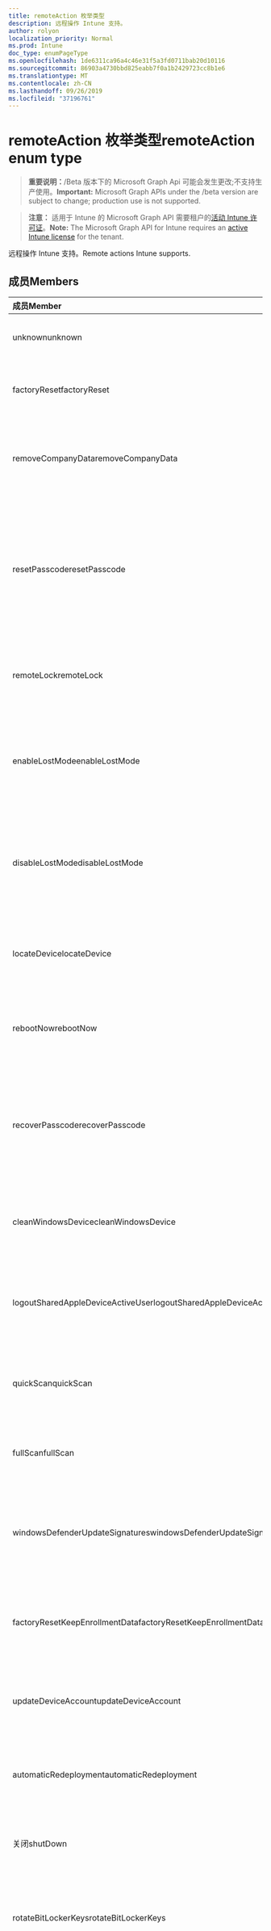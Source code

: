 ```yaml
---
title: remoteAction 枚举类型
description: 远程操作 Intune 支持。
author: rolyon
localization_priority: Normal
ms.prod: Intune
doc_type: enumPageType
ms.openlocfilehash: 1de6311ca96a4c46e31f5a3fd0711bab20d10116
ms.sourcegitcommit: 86903a4730bbd825eabb7f0a1b2429723cc8b1e6
ms.translationtype: MT
ms.contentlocale: zh-CN
ms.lasthandoff: 09/26/2019
ms.locfileid: "37196761"
---
```

# <a name="remoteaction-enum-type"></a><span data-ttu-id="c14da-103">remoteAction 枚举类型</span><span class="sxs-lookup"><span data-stu-id="c14da-103">remoteAction enum type</span></span>

> <span data-ttu-id="c14da-104">**重要说明：**/Beta 版本下的 Microsoft Graph Api 可能会发生更改;不支持生产使用。</span><span class="sxs-lookup"><span data-stu-id="c14da-104">**Important:** Microsoft Graph APIs under the /beta version are subject to change; production use is not supported.</span></span>

> <span data-ttu-id="c14da-105">**注意：** 适用于 Intune 的 Microsoft Graph API 需要租户的[活动 Intune 许可证](https://go.microsoft.com/fwlink/?linkid=839381)。</span><span class="sxs-lookup"><span data-stu-id="c14da-105">**Note:** The Microsoft Graph API for Intune requires an [active Intune license](https://go.microsoft.com/fwlink/?linkid=839381) for the tenant.</span></span>

<span data-ttu-id="c14da-106">远程操作 Intune 支持。</span><span class="sxs-lookup"><span data-stu-id="c14da-106">Remote actions Intune supports.</span></span>

## <a name="members"></a><span data-ttu-id="c14da-107">成员</span><span class="sxs-lookup"><span data-stu-id="c14da-107">Members</span></span>
|<span data-ttu-id="c14da-108">成员</span><span class="sxs-lookup"><span data-stu-id="c14da-108">Member</span></span>|<span data-ttu-id="c14da-109">值</span><span class="sxs-lookup"><span data-stu-id="c14da-109">Value</span></span>|<span data-ttu-id="c14da-110">说明</span><span class="sxs-lookup"><span data-stu-id="c14da-110">Description</span></span>|
|:---|:---|:---|
|<span data-ttu-id="c14da-111">unknown</span><span class="sxs-lookup"><span data-stu-id="c14da-111">unknown</span></span>|<span data-ttu-id="c14da-112">0</span><span class="sxs-lookup"><span data-stu-id="c14da-112">0</span></span>|<span data-ttu-id="c14da-113">用户启动未知操作。</span><span class="sxs-lookup"><span data-stu-id="c14da-113">User initiates an unknown action.</span></span>|
|<span data-ttu-id="c14da-114">factoryReset</span><span class="sxs-lookup"><span data-stu-id="c14da-114">factoryReset</span></span>|<span data-ttu-id="c14da-115">1</span><span class="sxs-lookup"><span data-stu-id="c14da-115">1</span></span>|<span data-ttu-id="c14da-116">用户启动一个操作以出厂重置设备。</span><span class="sxs-lookup"><span data-stu-id="c14da-116">User initiates an action to factory reset a device.</span></span> |
|<span data-ttu-id="c14da-117">removeCompanyData</span><span class="sxs-lookup"><span data-stu-id="c14da-117">removeCompanyData</span></span>|<span data-ttu-id="c14da-118">双面</span><span class="sxs-lookup"><span data-stu-id="c14da-118">2</span></span>|<span data-ttu-id="c14da-119">用户启动一个操作，以从设备中删除公司数据。</span><span class="sxs-lookup"><span data-stu-id="c14da-119">User initiates an action to remove company data from a device.</span></span> |
|<span data-ttu-id="c14da-120">resetPasscode</span><span class="sxs-lookup"><span data-stu-id="c14da-120">resetPasscode</span></span>|<span data-ttu-id="c14da-121">第三章</span><span class="sxs-lookup"><span data-stu-id="c14da-121">3</span></span>|<span data-ttu-id="c14da-122">用户启动一个操作以删除 iOS 设备的密码，或重置 Android/Windows 设备的密码。</span><span class="sxs-lookup"><span data-stu-id="c14da-122">User initiates an action to remove the passcode of an iOS device, or reset the passcode of Android / Windows device.</span></span> |
|<span data-ttu-id="c14da-123">remoteLock</span><span class="sxs-lookup"><span data-stu-id="c14da-123">remoteLock</span></span>|<span data-ttu-id="c14da-124">4</span><span class="sxs-lookup"><span data-stu-id="c14da-124">4</span></span>|<span data-ttu-id="c14da-125">用户启动一个操作，以远程锁定设备。</span><span class="sxs-lookup"><span data-stu-id="c14da-125">User initiates an action to remote lock a device.</span></span>|
|<span data-ttu-id="c14da-126">enableLostMode</span><span class="sxs-lookup"><span data-stu-id="c14da-126">enableLostMode</span></span>|<span data-ttu-id="c14da-127">5</span><span class="sxs-lookup"><span data-stu-id="c14da-127">5</span></span>|<span data-ttu-id="c14da-128">用户启动一个操作，以在受监督的 iOS 设备上启用丢失模式。</span><span class="sxs-lookup"><span data-stu-id="c14da-128">User initiates an action to enable lost mode on a supervised iOS device.</span></span>|
|<span data-ttu-id="c14da-129">disableLostMode</span><span class="sxs-lookup"><span data-stu-id="c14da-129">disableLostMode</span></span>|<span data-ttu-id="c14da-130">型</span><span class="sxs-lookup"><span data-stu-id="c14da-130">6</span></span>|<span data-ttu-id="c14da-131">用户启动一个操作，以在受监督的 iOS 设备上禁用丢失模式。</span><span class="sxs-lookup"><span data-stu-id="c14da-131">User initiates an action to disable lost mode on a supervised iOS device.</span></span>|
|<span data-ttu-id="c14da-132">locateDevice</span><span class="sxs-lookup"><span data-stu-id="c14da-132">locateDevice</span></span>|<span data-ttu-id="c14da-133">步</span><span class="sxs-lookup"><span data-stu-id="c14da-133">7</span></span>|<span data-ttu-id="c14da-134">用户启动操作以查找受监督的 iOS 设备。</span><span class="sxs-lookup"><span data-stu-id="c14da-134">User initiates an action to locate a supervised iOS device.</span></span>|
|<span data-ttu-id="c14da-135">rebootNow</span><span class="sxs-lookup"><span data-stu-id="c14da-135">rebootNow</span></span>|<span data-ttu-id="c14da-136">utf-8</span><span class="sxs-lookup"><span data-stu-id="c14da-136">8</span></span>|<span data-ttu-id="c14da-137">用户启动操作以重新启动 Windows 设备。</span><span class="sxs-lookup"><span data-stu-id="c14da-137">User initiates an action to reboot a Windows device.</span></span>|
|<span data-ttu-id="c14da-138">recoverPasscode</span><span class="sxs-lookup"><span data-stu-id="c14da-138">recoverPasscode</span></span>|<span data-ttu-id="c14da-139">第</span><span class="sxs-lookup"><span data-stu-id="c14da-139">9</span></span>|<span data-ttu-id="c14da-140">用户启动一个操作以重置用于 windows phone 设备上的 passport 的 pin 以供工作。</span><span class="sxs-lookup"><span data-stu-id="c14da-140">User initiates an action to reset the pin for passport for work on windows phone device.</span></span>|
|<span data-ttu-id="c14da-141">cleanWindowsDevice</span><span class="sxs-lookup"><span data-stu-id="c14da-141">cleanWindowsDevice</span></span>|<span data-ttu-id="c14da-142">10 </span><span class="sxs-lookup"><span data-stu-id="c14da-142">10</span></span>|<span data-ttu-id="c14da-143">用户启动操作以清理 windows 设备。</span><span class="sxs-lookup"><span data-stu-id="c14da-143">User initiates an action to clean up windows device.</span></span>|
|<span data-ttu-id="c14da-144">logoutSharedAppleDeviceActiveUser</span><span class="sxs-lookup"><span data-stu-id="c14da-144">logoutSharedAppleDeviceActiveUser</span></span>|<span data-ttu-id="c14da-145">11x17</span><span class="sxs-lookup"><span data-stu-id="c14da-145">11</span></span>|<span data-ttu-id="c14da-146">用户启动一个操作以注销共享 apple 设备上的当前用户。</span><span class="sxs-lookup"><span data-stu-id="c14da-146">User initiates an action to log out current user on shared apple device.</span></span>|
|<span data-ttu-id="c14da-147">quickScan</span><span class="sxs-lookup"><span data-stu-id="c14da-147">quickScan</span></span>|<span data-ttu-id="c14da-148">12</span><span class="sxs-lookup"><span data-stu-id="c14da-148">12</span></span>|<span data-ttu-id="c14da-149">用户启动操作以在设备上运行快速扫描。</span><span class="sxs-lookup"><span data-stu-id="c14da-149">User initiates an action to run quick scan on device.</span></span>|
|<span data-ttu-id="c14da-150">fullScan</span><span class="sxs-lookup"><span data-stu-id="c14da-150">fullScan</span></span>|<span data-ttu-id="c14da-151">13</span><span class="sxs-lookup"><span data-stu-id="c14da-151">13</span></span>|<span data-ttu-id="c14da-152">用户启动操作以在设备上运行完全扫描。</span><span class="sxs-lookup"><span data-stu-id="c14da-152">User initiates an action to run full scan on device.</span></span>|
|<span data-ttu-id="c14da-153">windowsDefenderUpdateSignatures</span><span class="sxs-lookup"><span data-stu-id="c14da-153">windowsDefenderUpdateSignatures</span></span>|<span data-ttu-id="c14da-154">日</span><span class="sxs-lookup"><span data-stu-id="c14da-154">14</span></span>|<span data-ttu-id="c14da-155">用户启动操作以更新设备上的恶意软件签名。</span><span class="sxs-lookup"><span data-stu-id="c14da-155">User initiates an action to update malware signatures on device.</span></span>|
|<span data-ttu-id="c14da-156">factoryResetKeepEnrollmentData</span><span class="sxs-lookup"><span data-stu-id="c14da-156">factoryResetKeepEnrollmentData</span></span>|<span data-ttu-id="c14da-157">个</span><span class="sxs-lookup"><span data-stu-id="c14da-157">15</span></span>|<span data-ttu-id="c14da-158">用户使用保留注册数据的远程擦除设备启动操作。</span><span class="sxs-lookup"><span data-stu-id="c14da-158">User initiates an action remote wipe device with keeping enrollment data.</span></span>|
|<span data-ttu-id="c14da-159">updateDeviceAccount</span><span class="sxs-lookup"><span data-stu-id="c14da-159">updateDeviceAccount</span></span>|<span data-ttu-id="c14da-160">位</span><span class="sxs-lookup"><span data-stu-id="c14da-160">16</span></span>|<span data-ttu-id="c14da-161">用户启动操作以更新设备上的帐户。</span><span class="sxs-lookup"><span data-stu-id="c14da-161">User initiates an action to update account on device.</span></span>|
|<span data-ttu-id="c14da-162">automaticRedeployment</span><span class="sxs-lookup"><span data-stu-id="c14da-162">automaticRedeployment</span></span>|<span data-ttu-id="c14da-163">×</span><span class="sxs-lookup"><span data-stu-id="c14da-163">17</span></span>|<span data-ttu-id="c14da-164">用户启动操作以 automatice 重新部署设备</span><span class="sxs-lookup"><span data-stu-id="c14da-164">User initiates an action to automatice redeploy the device</span></span>|
|<span data-ttu-id="c14da-165">关闭</span><span class="sxs-lookup"><span data-stu-id="c14da-165">shutDown</span></span>|<span data-ttu-id="c14da-166">18</span><span class="sxs-lookup"><span data-stu-id="c14da-166">18</span></span>|<span data-ttu-id="c14da-167">用户启动一种关闭设备的操作。</span><span class="sxs-lookup"><span data-stu-id="c14da-167">User initiates an action to shut down the device.</span></span>|
|<span data-ttu-id="c14da-168">rotateBitLockerKeys</span><span class="sxs-lookup"><span data-stu-id="c14da-168">rotateBitLockerKeys</span></span>|<span data-ttu-id="c14da-169">合</span><span class="sxs-lookup"><span data-stu-id="c14da-169">19</span></span>|<span data-ttu-id="c14da-170">用户启动一个操作，以在设备上旋转 BitLockerKeys。</span><span class="sxs-lookup"><span data-stu-id="c14da-170">User initiates an action to Rotate BitLockerKeys on the device.</span></span>|
|<span data-ttu-id="c14da-171">rotateFileVaultKey</span><span class="sxs-lookup"><span data-stu-id="c14da-171">rotateFileVaultKey</span></span>|<span data-ttu-id="c14da-172">20</span><span class="sxs-lookup"><span data-stu-id="c14da-172">20</span></span>|<span data-ttu-id="c14da-173">用户启动一个操作以在 mac 上旋转 FileVaultKey。</span><span class="sxs-lookup"><span data-stu-id="c14da-173">User initiates an action to Rotate FileVaultKey on mac.</span></span>|
|<span data-ttu-id="c14da-174">getFileVaultKey</span><span class="sxs-lookup"><span data-stu-id="c14da-174">getFileVaultKey</span></span>|<span data-ttu-id="c14da-175">不足</span><span class="sxs-lookup"><span data-stu-id="c14da-175">21</span></span>|<span data-ttu-id="c14da-176">用户启动一个操作以在 mac 上获取 FileVaultKey。</span><span class="sxs-lookup"><span data-stu-id="c14da-176">User initiates an action to Get FileVaultKey on mac.</span></span>|
|<span data-ttu-id="c14da-177">setDeviceName</span><span class="sxs-lookup"><span data-stu-id="c14da-177">setDeviceName</span></span>|<span data-ttu-id="c14da-178">22</span><span class="sxs-lookup"><span data-stu-id="c14da-178">22</span></span>|<span data-ttu-id="c14da-179">用户启动操作以在设备上设置设备名称。</span><span class="sxs-lookup"><span data-stu-id="c14da-179">User initiates an action to Set Device Name on the device.</span></span>|



